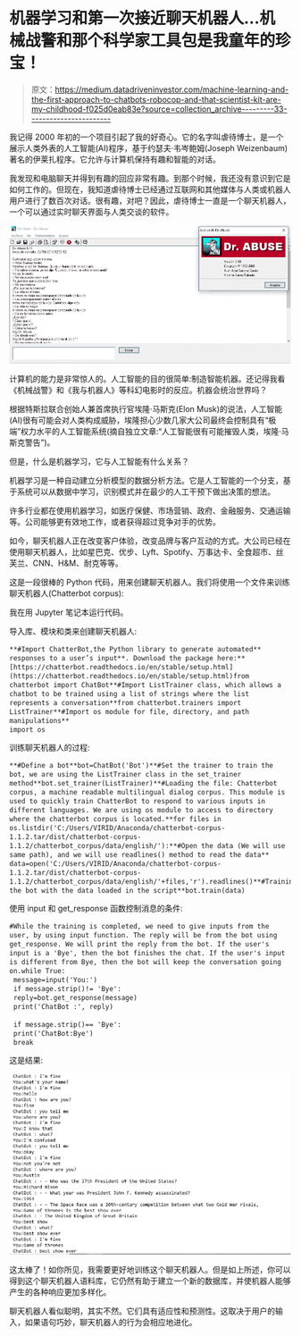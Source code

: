 # 机器学习和第一次接近聊天机器人…机械战警和那个科学家工具包是我童年的珍宝！

> 原文：<https://medium.datadriveninvestor.com/machine-learning-and-the-first-approach-to-chatbots-robocop-and-that-scientist-kit-are-my-childhood-f025d0eab83e?source=collection_archive---------33----------------------->

我记得 2000 年初的一个项目引起了我的好奇心。它的名字叫虐待博士，是一个展示人类外表的人工智能(AI)程序，基于约瑟夫·韦岑鲍姆(Joseph Weizenbaum)著名的伊莱扎程序。它允许与计算机保持有趣和智能的对话。

我发现和电脑聊天并得到有趣的回应非常有趣。到那个时候，我还没有意识到它是如何工作的。但现在，我知道虐待博士已经通过互联网和其他媒体与人类或机器人用户进行了数百次对话。很有趣，对吧？因此，虐待博士一直是一个聊天机器人，一个可以通过实时聊天界面与人类交谈的软件。

![](img/0c5c727cd3f6c6d51d3bcc4938f7dc46.png)

计算机的能力是非常惊人的。人工智能的目的很简单:制造智能机器。还记得我看《机械战警》和《我与机器人》等科幻电影时的反应。机器会统治世界吗？

根据特斯拉联合创始人兼首席执行官埃隆·马斯克(Elon Musk)的说法，人工智能(AI)很有可能会对人类构成威胁，埃隆担心少数几家大公司最终会控制具有“极端”权力水平的人工智能系统(摘自独立文章:“人工智能很有可能摧毁人类，埃隆·马斯克警告”)。

但是，什么是机器学习，它与人工智能有什么关系？

机器学习是一种自动建立分析模型的数据分析方法。它是人工智能的一个分支，基于系统可以从数据中学习，识别模式并在最少的人工干预下做出决策的想法。

许多行业都在使用机器学习，如医疗保健、市场营销、政府、金融服务、交通运输等。公司能够更有效地工作，或者获得超过竞争对手的优势。

如今，聊天机器人正在改变客户体验，改变品牌与客户互动的方式。大公司已经在使用聊天机器人，比如星巴克、优步、Lyft、Spotify、万事达卡、全食超市、丝芙兰、CNN、H&M、耐克等等。

这是一段很棒的 Python 代码，用来创建聊天机器人。我们将使用一个文件来训练聊天机器人(Chatterbot corpus):

我在用 Jupyter 笔记本运行代码。

导入库、模块和类来创建聊天机器人:

```
**#Import ChatterBot,the Python library to generate automated** responses to a user’s input**. Download the package here:** [https://chatterbot.readthedocs.io/en/stable/setup.html](https://chatterbot.readthedocs.io/en/stable/setup.html)from chatterbot import ChatBot**#Import ListTrainer class, which allows a chatbot to be trained using a list of strings where the list represents a conversation**from chatterbot.trainers import ListTrainer**#Import os module for file, directory, and path manipulations**
import os
```

训练聊天机器人的过程:

```
**#Define a bot**bot=ChatBot('Bot')**#Set the trainer to train the bot, we are using the ListTrainer class in the set_trainer method**bot.set_trainer(ListTrainer)**#Loading the file: Chatterbot corpus, a machine readable multilingual dialog corpus. This module is used to quickly train ChatterBot to respond to various inputs in different languages. We are using os module to access to directory where the chatterbot corpus is located.**for files in os.listdir('C:/Users/VIRID/Anaconda/chatterbot-corpus-1.1.2.tar/dist/chatterbot-corpus-1.1.2/chatterbot_corpus/data/english/'):**#Open the data (We will use same path), and we will use readlines() method to read the data**     data=open('C:/Users/VIRID/Anaconda/chatterbot-corpus-1.1.2.tar/dist/chatterbot-corpus-1.1.2/chatterbot_corpus/data/english/'+files,'r').readlines()**#Training the bot with the data loaded in the script**bot.train(data)
```

使用 input 和 get_response 函数控制消息的条件:

```
#While the training is completed, we need to give inputs from the user, by using input function. The reply will be from the bot using get_response. We will print the reply from the bot. If the user's input is a 'Bye', then the bot finishes the chat. If the user's input is different from Bye, then the bot will keep the conversation going on.while True:
 message=input('You:')
 if message.strip()!= 'Bye':
 reply=bot.get_response(message)
 print('ChatBot :', reply)

 if message.strip()== 'Bye':
 print('ChatBot:Bye')
 break
```

这是结果:

![](img/6dec1a832aadaafb679ba4cc37d9aeab.png)

这太棒了！如你所见，我需要更好地训练这个聊天机器人。但是如上所述，你可以得到这个聊天机器人语料库，它仍然有助于建立一个新的数据库，并使机器人能够产生的各种响应更加多样化。

聊天机器人看似聪明，其实不然。它们具有适应性和预测性。这取决于用户的输入，如果语句巧妙，聊天机器人的行为会相应地进化。